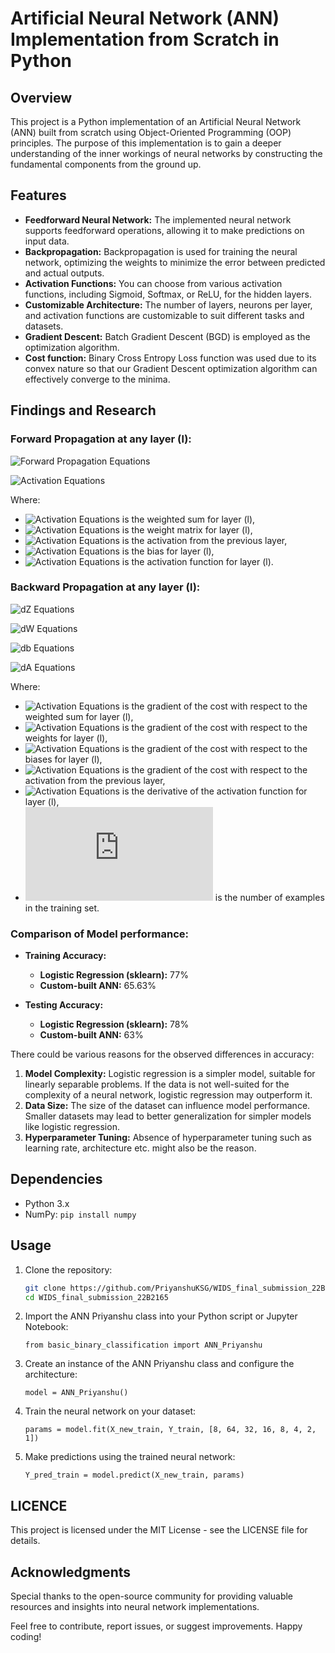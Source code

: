 # Artificial Neural Network (ANN) Implementation from Scratch in Python

## Overview

This project is a Python implementation of an Artificial Neural Network (ANN) built from scratch using Object-Oriented Programming (OOP) principles. The purpose of this implementation is to gain a deeper understanding of the inner workings of neural networks by constructing the fundamental components from the ground up.

## Features

- **Feedforward Neural Network:** The implemented neural network supports feedforward operations, allowing it to make predictions on input data.
- **Backpropagation:** Backpropagation is used for training the neural network, optimizing the weights to minimize the error between predicted and actual outputs.
- **Activation Functions:** You can choose from various activation functions, including Sigmoid, Softmax, or ReLU, for the hidden layers.
- **Customizable Architecture:** The number of layers, neurons per layer, and activation functions are customizable to suit different tasks and datasets.
- **Gradient Descent:** Batch Gradient Descent (BGD) is employed as the optimization algorithm.
- **Cost function:** Binary Cross Entropy Loss function was used due to its convex nature so that our Gradient Descent optimization algorithm can effectively converge to the minima.

## Findings and Research

### Forward Propagation at any layer \(l\):

![Forward Propagation Equations](https://latex.codecogs.com/svg.latex?Z^{[l]}=W^{[l]}A^{[l-1]}+b^{[l]})

![Activation Equations](https://latex.codecogs.com/svg.latex?A^{[l]}=g^{[l]}(Z^{[l]}))

Where:
- ![Activation Equations](https://latex.codecogs.com/svg.latex?Z^{[l]}) is the weighted sum for layer \(l\),
- ![Activation Equations](https://latex.codecogs.com/svg.latex?W^{[l]}) is the weight matrix for layer \(l\),
- ![Activation Equations](https://latex.codecogs.com/svg.latex?A^{[l-1]}) is the activation from the previous layer,
- ![Activation Equations](https://latex.codecogs.com/svg.latex?b^{[l]}) is the bias for layer \(l\),
- ![Activation Equations](https://latex.codecogs.com/svg.latex?g^{[l]}) is the activation function for layer \(l\).

### Backward Propagation at any layer \(l\):

![dZ Equations](https://latex.codecogs.com/svg.latex?dZ^{[l]}=\frac{\partial\mathcal{L}}{\partial{Z^{[l]}}}=dA^{[l]}\cdot{g'^{[l]}(Z^{[l]})})

![dW Equations](https://latex.codecogs.com/svg.latex?dW^{[l]}=\frac{\partial\mathcal{L}}{\partial{W^{[l]}}}=\frac{1}{m}dZ^{[l]}\cdot{A^{[l-1]T}})

![db Equations](https://latex.codecogs.com/svg.latex?db^{[l]}=\frac{\partial\mathcal{L}}{\partial{b^{[l]}}}=\frac{1}{m}\sum_{i=1}^{m}dZ^{[l](i)})

![dA Equations](https://latex.codecogs.com/svg.latex?dA^{[l-1]}=\frac{\partial\mathcal{L}}{\partial{A^{[l-1]}}}=W^{[l]T}\cdot{dZ^{[l]}})

Where:
- ![Activation Equations](https://latex.codecogs.com/svg.latex?dZ^{[l]}) is the gradient of the cost with respect to the weighted sum for layer \(l\),
- ![Activation Equations](https://latex.codecogs.com/svg.latex?dW^{[l]}) is the gradient of the cost with respect to the weights for layer \(l\),
- ![Activation Equations](https://latex.codecogs.com/svg.latex?db^{[l]}) is the gradient of the cost with respect to the biases for layer \(l\),
- ![Activation Equations](https://latex.codecogs.com/svg.latex?dA^{[l-1]}) is the gradient of the cost with respect to the activation from the previous layer,
- ![Activation Equations](https://latex.codecogs.com/svg.latex?g'^{[l]}) is the derivative of the activation function for layer \(l\),
- ![Activation Equations](https://latex.codecogs.com/svg.latex?m) is the number of examples in the training set.

### Comparison of Model performance:

- **Training Accuracy:**
  - **Logistic Regression (sklearn):** 77%
  - **Custom-built ANN:** 65.63%

- **Testing Accuracy:**
  - **Logistic Regression (sklearn):** 78%
  - **Custom-built ANN:** 63%

There could be various reasons for the observed differences in accuracy:
1. **Model Complexity:** Logistic regression is a simpler model, suitable for linearly separable problems. If the data is not well-suited for the complexity of a neural network, logistic regression may outperform it.
2. **Data Size:** The size of the dataset can influence model performance. Smaller datasets may lead to better generalization for simpler models like logistic regression.
3. **Hyperparameter Tuning:** Absence of hyperparameter tuning such as learning rate, architecture etc. might also be the reason.

## Dependencies

- Python 3.x
- NumPy: `pip install numpy`

## Usage

1. Clone the repository:
   ```bash
   git clone https://github.com/PriyanshuKSG/WIDS_final_submission_22B2165.git
   cd WIDS_final_submission_22B2165
2. Import the ANN Priyanshu class into your Python script or Jupyter Notebook:
   ```code
   from basic_binary_classification import ANN_Priyanshu
3. Create an instance of the ANN Priyanshu class and configure the architecture:
   ```code
   model = ANN_Priyanshu()
4. Train the neural network on your dataset:
   ```code
   params = model.fit(X_new_train, Y_train, [8, 64, 32, 16, 8, 4, 2, 1])
5. Make predictions using the trained neural network:
   ```code
   Y_pred_train = model.predict(X_new_train, params)

## LICENCE
This project is licensed under the MIT License - see the LICENSE file for details.

## Acknowledgments
Special thanks to the open-source community for providing valuable resources and insights into neural network implementations.

Feel free to contribute, report issues, or suggest improvements. Happy coding!
